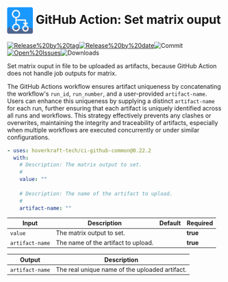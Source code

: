 <!-- start title -->

# <img src=".github/ghadocs/branding.svg" width="60px" align="center" alt="branding<icon:upload-cloud color:gray-dark>" /> GitHub Action: Set matrix ouput

<!-- end title -->
<!--
// jscpd:ignore-start
-->
<!-- markdownlint-disable MD013 -->
<!-- start badges -->

<a href="https%3A%2F%2Fgithub.com%2Fhoverkraft-tech%2Fci-github-common%2Freleases%2Flatest"><img src="https://img.shields.io/github/v/release/hoverkraft-tech/ci-github-common?display_name=tag&sort=semver&logo=github&style=flat-square" alt="Release%20by%20tag" /></a><a href="https%3A%2F%2Fgithub.com%2Fhoverkraft-tech%2Fci-github-common%2Freleases%2Flatest"><img src="https://img.shields.io/github/release-date/hoverkraft-tech/ci-github-common?display_name=tag&sort=semver&logo=github&style=flat-square" alt="Release%20by%20date" /></a><img src="https://img.shields.io/github/last-commit/hoverkraft-tech/ci-github-common?logo=github&style=flat-square" alt="Commit" /><a href="https%3A%2F%2Fgithub.com%2Fhoverkraft-tech%2Fci-github-common%2Fissues"><img src="https://img.shields.io/github/issues/hoverkraft-tech/ci-github-common?logo=github&style=flat-square" alt="Open%20Issues" /></a><img src="https://img.shields.io/github/downloads/hoverkraft-tech/ci-github-common/total?logo=github&style=flat-square" alt="Downloads" />

<!-- end badges -->
<!-- markdownlint-enable MD013 -->
<!--
// jscpd:ignore-end
-->
<!-- start description -->

Set matrix ouput in file to be uploaded as artifacts, because GitHub Action does not handle job outputs for matrix.

<!-- end description -->

The GitHub Actions workflow ensures artifact uniqueness by concatenating the workflow's `run_id`, `run_number`, and a user-provided `artifact-name`.
Users can enhance this uniqueness by supplying a distinct `artifact-name` for each run, further ensuring that each artifact is uniquely identified across all runs and workflows.
This strategy effectively prevents any clashes or overwrites, maintaining the integrity and traceability of artifacts, especially when multiple workflows are executed concurrently or under similar configurations.

<!-- start contents -->
<!-- end contents -->
<!-- start usage -->

```yaml
- uses: hoverkraft-tech/ci-github-common@0.22.2
  with:
    # Description: The matrix output to set.
    #
    value: ""

    # Description: The name of the artifact to upload.
    #
    artifact-name: ""
```

<!-- end usage -->
<!-- start inputs -->

| **Input**                  | **Description**                     | **Default** | **Required** |
| -------------------------- | ----------------------------------- | ----------- | ------------ |
| <code>value</code>         | The matrix output to set.           |             | **true**     |
| <code>artifact-name</code> | The name of the artifact to upload. |             | **true**     |

<!-- end inputs -->
<!-- start outputs -->

| **Output**                 | **Description**                                |
| -------------------------- | ---------------------------------------------- |
| <code>artifact-name</code> | The real unique name of the uploaded artifact. |

<!-- end outputs -->
<!-- start [.github/ghadocs/examples/] -->
<!-- end [.github/ghadocs/examples/] -->

